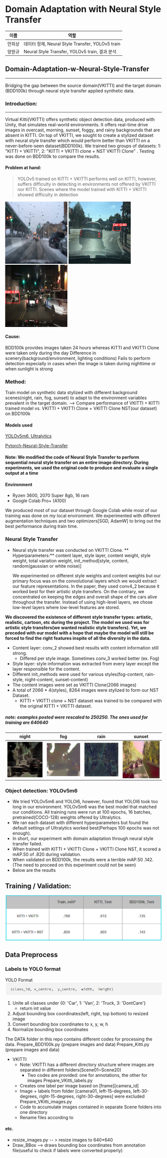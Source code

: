 # Domain Adaptation with Neural Style Transfer

|이름|역할|
|----|---|
|안희상|데이터 정제, Neural Style Transfer, YOLOv5 train|
|양원규|Neural Style Transfer, YOLOv5 train, 결과 분석|

## Domain-Adaptation-w-Neural-Style-Transfer
----
Bridging the gap between the source domain(VKITTI) and the target domain (BDD100k) through neural style transfer applied synthetic data.

### Introduction:
----
Virtual Kitti(VKITTI) offers synthetic object detection data, produced with Unity, that simulates real-world environments. It offers real-time drive images in overcast, morning, sunset, foggy, and rainy backgrounds that are absent in KITTI. On top of VKITTI, we sought to create a stylized dataset with neural style transfer which would perform better than VKITTI on a never-before-seen dataset(BDD100k). We trained two groups of datasets: 1: "KITTI + VKITTI", 2: "KITTI + VKITTI clone + NST VKITTI Clone" . Testing was done on BDD100k to compare the results.

#### Problem at hand:

> YOLOv5 trained on KITTI + VKITTI performs well on KITTI, however, suffers difficulty in detecting in environments not offered by VKITTI nor KITTI.
> Scenes where the model trained with KITTI + VKITTI showed difficulty in detection

![image1](/DATA/exp_image/image1.png)
![image2](/DATA/exp_image/image2.png)
![image3](/DATA/exp_image/image3.png)


#### Cause:
BDD100k provides images taken 24 hours whereas KITTI and VKITTI Clone were taken only during the day
Difference in scenery(background/environment, lighting conditions)
Fails to perform detection especially in cases when the image is taken during nighttime or when sunlight is strong


### Method:
Train model on synthetic data stylized with different background scenes(night, rain, fog, sunset) to adapt to the environment variables prevalent in the target domain. --> Compare performance of VKITTI + KITTI trained model vs. VKITTI + VKITTI Clone + VKITTI Clone NST(our dataset) on BDD100k


#### Models used
[YOLOv5m6, Ultralytics](https://github.com/ultralytics/yolov5)

[Pytorch-Neural-Style-Transfer](https://github.com/reuissir/pytorch-neural-style-transfer)

#### Note: We modified the code of Neural Style Transfer to perform sequential neural style transfer on an entire image directory. During experiments, we used the original code to produce and evaluate a single output at a time

#### Environment
- Ryzen 3600, 2070 Super 8gb, 16 ram
- Google Colab Pro+ (A100)
  
We produced most of our dataset through Google Colab while most of our training was done on my local environment. We experimented with different augmentation techniques and two optimizers[SGD, AdamW] to bring out the best performance during train time.

### Neural Style Transfer
- Neural style transfer was conducted on VKITTI Clone. ** Hyperparameters:** content layer, style layer, content weight, style weight, total variation weight,
init_method[style, content, random(gaussian or white noise)]

  We experimented on different style weights and content weights but our primary focus was on the convolutional layers which we would extract our feature representations. In the paper, they used conv4_2 because it worked best for their artistic style transfers. On the contrary, we concentrated on keeping the edges and overall shape of the cars alive throughout the transfer. Instead of using high-level layers, we chose low-level layers where low-level features are stored.

**We discovered the existence of different style transfer types: artistic, realistic, cartoon, etc during the project. The model we used was for artistic style transfers(we wanted realistic style transfers). Yet, we preceded with our model with a hope that maybe the model will still be forced to find the right features inspite of all the diversity in the data.**
  - Content layer: conv_2 showed best results with content information still strong.
    - Differed per style image. Sometimes conv_3 worked better (ex. Fog)
  - Style layer: style information was extracted from every layer except the layer responsible for the content.
  - Different init_methods were used for various styles(fog-content, rain-style, night-content, sunset-content)
  - The content images were set as VKITTI Clone(2066 images)
  - A total of 2066 * 4(styles), 8264 images were stylized to form our NST Dataset.
    - KITTI + VKITTI clone + NST dataset was trained to be compared with the original KITTI + VKITTI dataset.

##### note: examples posted were rescaled to 250250. The ones used for training are 640640

|night|fog|rain|sunset|
|---|---|---|---|
|![image1](/DATA/exp_image/night.png)|![image1](/DATA/exp_image/fog.png)|![image1](/DATA/exp_image/rain.png)|![image1](/DATA/exp_image/sunset.png)|

### Object detection: YOLOv5m6

- We tried YOLOv5m6 and YOLOl6, however, found that YOLOl6 took too long in our environment. YOLOv5m6 was the best model that matched our conditions.
All training runs were run at 100 epochs, 16 batches, pretrained(COCO-128) weights offered by Ultralytics.
- We ran each dataset with different hyperparameters but found the default settings of Ultralytics worked best(Perhaps 100 epochs was not enough).
- In short, our experiment with domain adaptation through neural style transfer failed.
- When trained with KITTI + VKITTI Clone + VKITTI Clone NST, it scored a mAP.50 of .820 during validation.
- When validated on BDD100k, the results were a terrible mAP.50 .142. (The need to proceed on this experiment could not be seen)
- Below are the results

## Training / Validation:
![image1](/DATA/exp_image/results.png)

## Data Preprocess
### Labels to YOLO format
YOLO Format ![image1](/DATA/exp_image/a.png)

1. Unite all classes under {0: 'Car', 1: 'Van', 2: 'Truck, 3: 'DontCare'}
   - return int value
2. Adjust bounding box coordinates(left, right, top bottom) to resized image
3. Convert bounding box coordinates to x, y, w, h
4. Normalize bounding box coordinates
   
The DATA folder in this repo contains different codes for processing the data. Prepare_BDD100k.py (prepare images and data) Prepare_Kitti.py (prepare images and data)

- VKITTI
  - Note: VKITTI has a different directory structure where images are separated in different folders(Scene01~Scene20)
    - Two codes are provided: one for annotations, the other for images Prepare_VKitti_labels.py
  - Creates one label per image based on [frame][camera_id]
  - Image + labels from folder [camera01, left-15-degrees, left-30-degrees, right-15-degrees, right-30-degrees] were excluded Prepare_VKitti_images.py
  - Code to accumulate images contained in separate Scene folders into one directory
  - Rename files according to

#### etc.
- resize_images.py -- > resize images to 640*640
- Draw_BBox --> draws bounding box coordinates from annotation file(useful to check if labels were converted properly)
